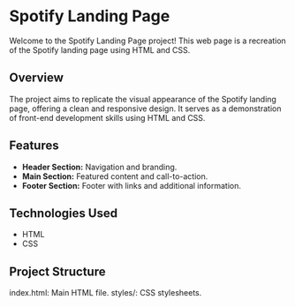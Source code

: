 # Spotify Landing Page

Welcome to the Spotify Landing Page project! This web page is a recreation of the Spotify landing page using HTML and CSS.

## Overview

The project aims to replicate the visual appearance of the Spotify landing page, offering a clean and responsive design. It serves as a demonstration of front-end development skills using HTML and CSS.

## Features

- **Header Section:** Navigation and branding.
- **Main Section:** Featured content and call-to-action.
- **Footer Section:** Footer with links and additional information.

## Technologies Used

- HTML
- CSS

## Project Structure

index.html: Main HTML file.
styles/: CSS stylesheets.

